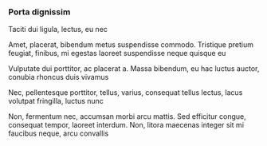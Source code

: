 ### Porta dignissim

Taciti dui ligula, lectus, eu nec

Amet, placerat, bibendum metus suspendisse commodo. Tristique pretium feugiat, finibus, mi egestas laoreet suspendisse neque quisque eu

Vulputate dui porttitor, ac placerat a. Massa bibendum, eu hac luctus auctor, conubia rhoncus duis vivamus

Nec, pellentesque porttitor, tellus, varius, consequat tellus lectus, lacus volutpat fringilla, luctus nunc

Non, fermentum nec, accumsan morbi arcu mattis. Sed efficitur congue, consequat tempor, laoreet interdum. Non, litora maecenas integer sit mi faucibus neque, arcu convallis


